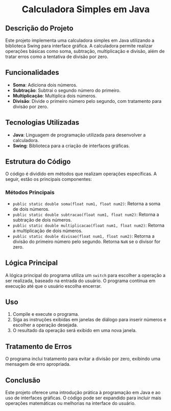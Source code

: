 <h1 align=center>Calculadora Simples em Java</h1>

## Descrição do Projeto
Este projeto implementa uma calculadora simples em Java utilizando a biblioteca Swing para interface gráfica. A calculadora permite realizar operações básicas como soma, subtração, multiplicação e divisão, além de tratar erros como a tentativa de divisão por zero.

## Funcionalidades
- **Soma**: Adiciona dois números.
- **Subtração**: Subtrai o segundo número do primeiro.
- **Multiplicação**: Multiplica dois números.
- **Divisão**: Divide o primeiro número pelo segundo, com tratamento para divisão por zero.

## Tecnologias Utilizadas
- **Java**: Linguagem de programação utilizada para desenvolver a calculadora.
- **Swing**: Biblioteca para a criação de interfaces gráficas.

## Estrutura do Código
O código é dividido em métodos que realizam operações específicas. A seguir, estão os principais componentes:

### Métodos Principais
- `public static double soma(float num1, float num2)`: Retorna a soma de dois números.
- `public static double subtracao(float num1, float num2)`: Retorna a subtração de dois números.
- `public static double multiplicacao(float num1, float num2)`: Retorna a multiplicação de dois números.
- `public static double divisao(float num1, float num2)`: Retorna a divisão do primeiro número pelo segundo. Retorna `NaN` se o divisor for zero.

## Lógica Principal
A lógica principal do programa utiliza um `switch` para escolher a operação a ser realizada, baseado na entrada do usuário. O programa continua em execução até que o usuário escolha encerrar.

## Uso
1. Compile e execute o programa.
2. Siga as instruções exibidas em janelas de diálogo para inserir números e escolher a operação desejada.
3. O resultado da operação será exibido em uma nova janela.

## Tratamento de Erros
O programa inclui tratamento para evitar a divisão por zero, exibindo uma mensagem de erro apropriada.

## Conclusão
Este projeto oferece uma introdução prática à programação em Java e ao uso de interfaces gráficas. O código pode ser expandido para incluir mais operações matemáticas ou melhorias na interface do usuário.

